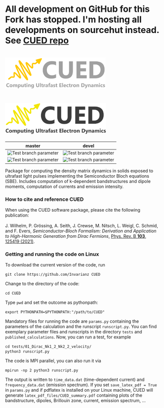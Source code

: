 <h1>All development on GitHub for this Fork has stopped. I'm hosting all developments on sourcehut instead. See <a href="https://git.sr.ht/~invarianz/cued"> CUED repo</a></h1>

# <img alt="CUED" src="/cued/branding/logo_inverted.png#gh-dark-mode-only" height="100">
# <img alt="CUED" src="/cued/branding/logo.png#gh-light-mode-only" height="100">

| master | devel |
| ------ | ----- |
| ![Test branch parameter](https://github.com/Invarianz/CUED/actions/workflows/regression.yml/badge.svg?=master) | ![Test branch parameter](https://github.com/Invarianz/CUED/actions/workflows/regression.yml/badge.svg?branch=devel) |
| ![Test branch parameter](https://github.com/Invarianz/CUED/actions/workflows/published.yml/badge.svg?=master) | ![Test branch parameter](https://github.com/Invarianz/CUED/actions/workflows/published.yml/badge.svg?branch=devel) |




Package for computing the density matrix dynamics in solids exposed to ultrafast light pulses implementing the Semiconductor Bloch equations (SBE). Includes computation of  k-dependent bandstructures and dipole moments, computation of currents and emission intensity. 

<h3>How to cite and reference CUED</h3>
When using the CUED software package, please cite the following publication:
<br><br>
J. Wilhelm, P. Grössing, A. Seith, J. Crewse, M. Nitsch, L. Weigl, C. Schmid, and F. Evers, <i>Semiconductor-Bloch Formalism: Derivation and Application to High-Harmonic Generation from Dirac Fermions</i>, <a href="https://doi.org/10.1103/PhysRevB.103.125419">Phys. Rev. B <b>103</b>, 125419 (2021)</a>.


<h3>Getting and running the code on Linux</h3>

To download the current version of the code, run

    git clone https://github.com/Invarianz CUED
    
Change to the directory of the code:

    cd CUED
    
Type ``pwd`` and set the outcome as pythonpath:

    export PYTHONPATH=$PYTHONPATH:"/path/to/CUED"

Mandatory files for running the code are ``params.py`` containing the parameters of the calculation and the runscript ``runscript.py``. You can find exemplary parameter files and runscripts in the directory ``tests`` and ``published_calculations``. Now, you can run a test, for example

    cd tests/01_Dirac_Nk1_2_Nk2_2_velocity/
    python3 runscript.py
    
The code is MPI parallel, you can also run it via

    mpirun -np 2 python3 runscript.py

The output is written to ``time_data.dat`` (time-dependent current) and ``frequency_data.dat`` (emission spectrum). If you set ``save_latex_pdf = True``
 in ``params.py`` and if pdflatex is installed on your Linux machine, CUED will generate ``latex_pdf_files/CUED_summary.pdf`` containing plots of the bandstructure, dipoles, Brillouin zone, current, emission spectrum, ... 
